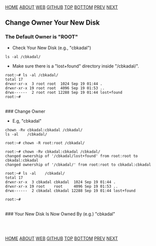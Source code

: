 ---
---

[HOME](index.md)
[ABOUT](README.md)
[WEB](https://osp4diss.vlsm.org/)
[GITHUB](https://github.com/os2xx/osp4diss/)
[TOP](#)
[BOTTOM](#endofpage)
[PREV](W03-06.md)
[NEXT](W03-08.md)

## Change Owner Your New Disk

### The Default Owner is "ROOT"

* Check Your New Disk (e.g., "cbkadal")

```
ls -al /cbkadal/

```

* Make sure there is a "lost+found" directory inside "/cbkadal/".

```
root:~# ls -al /cbkadal/
total 17
drwxr-xr-x  3 root root  1024 Sep 19 01:44 .
drwxr-xr-x 19 root root  4096 Sep 19 01:53 ..
drwx------  2 root root 12288 Sep 19 01:44 lost+found
root:~# 

```

<br>
### Change Owner

* E.g, "cbkadal"

```
chown -Rv cbkadal:cbkadal /cbkadal/
ls -al    /cbkadal/

```

```
root:~# chown -R root:root /cbkadal/

root:~# chown -Rv cbkadal:cbkadal /cbkadal/
changed ownership of '/cbkadal/lost+found' from root:root to cbkadal:cbkadal
changed ownership of '/cbkadal/' from root:root to cbkadal:cbkadal

root:~# ls -al    /cbkadal/
total 17
drwxr-xr-x  3 cbkadal cbkadal  1024 Sep 19 01:44 .
drwxr-xr-x 19 root    root     4096 Sep 19 01:53 ..
drwx------  2 cbkadal cbkadal 12288 Sep 19 01:44 lost+found

root:~# 

```

<br>
### Your New Disk Is Now Owned By (e.g.) "cbkadal"

<br id="endofpage"><br>

[HOME](index.md)
[ABOUT](README.md)
[WEB](https://osp4diss.vlsm.org/)
[GITHUB](https://github.com/os2xx/osp4diss/)
[TOP](#)
[BOTTOM](#endofpage)
[PREV](W03-06.md)
[NEXT](W03-08.md)
<br>

